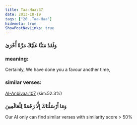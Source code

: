 ```yaml
---
title: Taa-Haa:37
date: 2013-10-19
tags: ["20 .Taa-Haa"]
hidemeta: true 
ShowPostNavLinks: true 
---
```

### وَلَقَدْ مَنَنَّا عَلَيْكَ مَرَّةً أُخْرَىٰ
### meaning: 
Certainly, We have done you a favour another time,
### similar verses: 

[Al-Anbiyaa:107](/21/107) (sim:52.3%)

### وَمَا أَرْسَلْنَاكَ إِلَّا رَحْمَةً لِلْعَالَمِينَ

Our AI only can find similar verses with similarity score > 50% 



